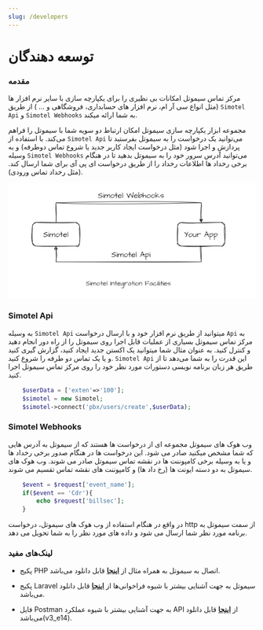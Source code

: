 ```yaml
---
slug: /developers
---
```


# توسعه دهندگان

### مقدمه  


مرکز تماس سیموتل امکانات بی نظیری را برای یکپارچه سازی با سایر نرم افزار ها (مثل انواع سی آر ام، نرم افزار های حسابداری، فروشگاهی و ... ) از طریق `Simotel Api` و `Simotel Webhooks` به شما ارائه میکند.

مجموعه ابزار یکپارچه سازی سیموتل امکان ارتباط دو سویه شما با سیموتل را فراهم می‌کند. با استفاده از `Simotel Api` می‌توانید یک درخواست را به سیموتل بفرستید تا پردازش و اجرا شود (مثل درخواست ایجاد کاربر جدید یا شروع تماس دوطرفه) و به وسیله `Simotel Webhooks` می‌توانید آدرس سرور خود را به سیموتل بدهید تا در هنگام برخی رخداد ها اطلاعات رخداد را از طریق درخواست ای پی آی برای شما ارسال کند. (مثل رخداد تماس ورودی).

![exten-api](/img/api/simotel-integrations.png)

### Simotel Api
به وسیله `Simotel Api` میتوانید از طریق نرم افزار خود و با ارسال درخواست `Api` به مرکز تماس سیموتل بسیاری از عملیات قابل اجرا روی سیموتل را از راه دور انجام دهید و کنترل کنید. به عنوان مثال شما میتوانید یک اکستن جدید ایجاد کنید، گزارش گیری کنید و یا یک تماس دو طرفه را شروع کنید. `Simotel Api` این قدرت را به شما می‌دهد تا از طریق هر زبان برنامه نویسی دستورات مورد نظر خود را روی مرکز تماس سیموتل اجرا کنید.



```php
    $userData = ['exten'=>'100'];
    $simotel = new Simotel;
    $simotel->connect('pbx/users/create',$userData);
```

### Simotel Webhooks
وب هوک های سیموتل مجموعه ای از درخواست ها هستند که از سیموتل به آدرس هایی که شما مشخص میکنید صادر می شود. این درخواست ها در هنگام صدور برخی رخداد ها و یا به وسیله برخی کامپوننت ها در نقشه تماس سیموتل صادر می شوند.
وب هوک های سیموتل به دو دسته ایونت ها (رخ داد ها) و کامپوننت های نقشه تماس تقسیم می شوند.


```php
    $event = $request['event_name'];
    if($event == 'Cdr'){
        echo $request['billsec'];
    }
```

در واقع در هنگام استفاده از وب هوک های سیموتل، درخواست http از سمت سیموتل به برنامه مورد نظر شما ارسال می شود و داده های مورد نظر را به شما تحویل می دهد.



### لینک‌های مفید

- پکیج PHP اتصال به سیموتل به همراه مثال از **[اینجا](https://github.com/simotel/simotel-php-connect)** قابل دانلود می‌باشد.

- پکیج Laravel سیموتل به جهت آشنایی بیشتر با شیوه‌ فراخوانی‌ها از **[اینجا](https://github.com/simotel/simotel-laravel-connect)** قابل دانلود می‌باشد.

- فایل Postman به جهت آشنایی بیشتر با شیوه‌ عملکرد API از **[اینجا](https://dl.mysup.ir/postmansample/Simotel_V3.edition_14.postman_collection.json)** قابل دانلود می‌باشد(v3_e14).




<!-- <a href="pathname://../../file/Simotel_V3.edition_12.postman_collection.json" target="_blank">اینجا</a> -->